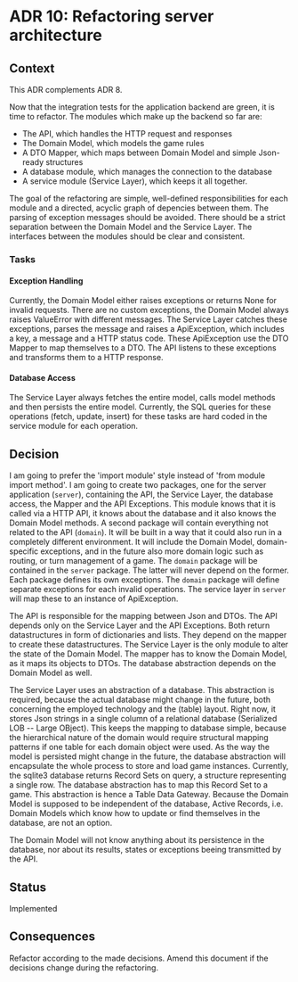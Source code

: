 # ADR 10: Refactoring server architecture

## Context
This ADR complements ADR 8.

Now that the integration tests for the application backend are green, it is time to refactor.
The modules which make up the backend so far are:
* The API, which handles the HTTP request and responses
* The Domain Model, which models the game rules
* A DTO Mapper, which maps between Domain Model and simple Json-ready structures
* A database module, which manages the connection to the database
* A service module (Service Layer), which keeps it all together.

The goal of the refactoring are simple, well-defined responsibilities for each module and a directed, acyclic graph of depencies between them.
The parsing of exception messages should be avoided. There should be a strict separation between the Domain Model and the Service Layer.
The interfaces between the modules should be clear and consistent.


### Tasks
#### Exception Handling
Currently, the Domain Model either raises exceptions or returns None for invalid requests. 
There are no custom exceptions, the Domain Model always raises ValueError with different messages. 
The Service Layer catches these exceptions, parses the message and raises a ApiException, which includes a key, a message and a HTTP status code.
These ApiException use the DTO Mapper to map themselves to a DTO. The API listens to these exceptions and transforms them to a HTTP response.

#### Database Access
The Service Layer always fetches the entire model, calls model methods and then persists the entire model.
Currently, the SQL queries for these operations (fetch, update, insert) for these tasks are hard coded in the service module for each operation.

## Decision
I am going to prefer the 'import module' style instead of 'from module import method'.
I am going to create two packages, one for the server application (`server`), containing the API, the Service Layer, the database access, the Mapper and the API Exceptions. This module knows that it is called via a HTTP API, it knows about the database and it also knows the Domain Model methods.
A second package will contain everything not related to the API (`domain`). It will be built in a way that it could also run in a completely different environment. It will include the Domain Model, domain-specific exceptions, and in the future also more domain logic such as routing, or turn management of a game.
The `domain` package will be contained in the `server` package. The latter will never depend on the former.
Each package defines its own exceptions. The `domain` package will define separate exceptions for each invalid operations. The service layer in `server` will map these to an instance of ApiException.

The API is responsible for the mapping between Json and DTOs.
The API depends only on the Service Layer and the API Exceptions. Both return datastructures in form of dictionaries and lists. They depend on the mapper to create these datastructures.
The Service Layer is the only module to alter the state of the Domain Model. The mapper has to know the Domain Model, as it maps its objects to DTOs. The database abstraction depends on the Domain Model as well.

The Service Layer uses an abstraction of a database. This abstraction is required, because the actual database might change in the future, both concerning the employed technology and the (table) layout. 
Right now, it stores Json strings in a single column of a relational database (Serialized LOB -- Large OBject). This keeps the mapping to database simple, because the hierarchical nature of the domain would require structural mapping patterns if one table for each domain object were used. As the way the model is persisted might change in the future, the database abstraction will encapsulate the whole process to store and load game instances. Currently, the sqlite3 database returns Record Sets on query, a structure representing a single row. The database abstraction has to map this Record Set to a game. This abstraction is hence a Table Data Gateway. Because the Domain Model is supposed to be independent of the database, Active Records, i.e. Domain Models which know how to update or find themselves in the database, are not an option.

The Domain Model will not know anything about its persistence in the database, nor about its results, states or exceptions beeing transmitted by the API.
## Status
Implemented

## Consequences
Refactor according to the made decisions. Amend this document if the decisions change during the refactoring.